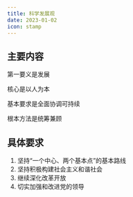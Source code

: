 ```yaml
---
title: 科学发展观
date: 2023-01-02
icon: stamp
---
```


## 主要内容

第一要义是发展

核心是以人为本

基本要求是全面协调可持续

根本方法是统筹兼顾

## 具体要求

1. 坚持“一个中心、两个基本点”的基本路线
2. 坚持积极构建社会主义和谐社会
3. 继续深化改革开放
4. 切实加强和改进党的领导